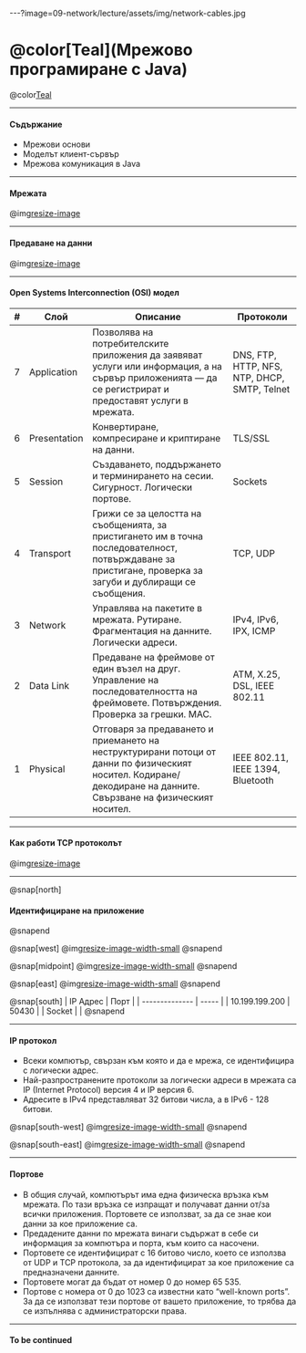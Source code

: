 ---?image=09-network/lecture/assets/img/network-cables.jpg
# @color[Teal](Мрежово програмиране с Java)
@color[Teal](_11.12.2018_)

---

#### Съдържание

- Мрежови основи
- Моделът клиент-сървър
- Мрежова комуникация в Java

---

#### Мрежата

@img[resize-image](09-network/lecture/assets/img/the_network.png)

---

#### Предаване на данни

@img[resize-image](09-network/lecture/assets/img/protocols.png)

---

#### Open Systems Interconnection (OSI) модел

| #   | Слой         | Описание | Протоколи |
| --- | ------------ | --- | --- |
| 7   | Application  | Позволява на потребителските приложения да заявяват услуги или информация, а на сървър приложенията — да се регистрират и предоставят услуги в мрежата. | DNS, FTP, HTTP, NFS, NTP, DHCP, SMTP, Telnet |
| 6   | Presentation | Конвертиране, компресиране и криптиране на данни. | TLS/SSL |
| 5   | Session      | Създаването, поддържането и терминирането на сесии. Сигурност. Логически портове. | Sockets |
| 4   | Transport    | Грижи се за целостта на съобщенията, за пристигането им в точна последователност, потвърждаване за пристигане, проверка за загуби и дублиращи се съобщения. | TCP, UDP |
| 3   | Network      | Управлява на пакетите в мрежата. Рутиране. Фрагментация на данните. Логически адреси. | IPv4, IPv6, IPX, ICMP |
| 2   | Data Link    | Предаване на фреймове от един възел на друг. Управление на последователността на фреймовете. Потвърждения. Проверка за грешки. MAC. | ATM, X.25, DSL, IEEE 802.11 |
| 1   | Physical     | Отговаря за предаването и приемането на неструктурирани потоци от данни по физическият носител. Кодиране/декодиране на данните. Свързване на физическият носител. | IEEE 802.11, IEEE 1394, Bluetooth |

---
#### Как работи TCP протоколът

@img[resize-image](09-network/lecture/assets/img/tcp.png)

---

@snap[north]
#### Идентифициране на приложение
@snapend

@snap[west]
@img[resize-image-width-small](09-network/lecture/assets/img/cable.png)
@snapend

@snap[midpoint]
@img[resize-image-width-small](09-network/lecture/assets/img/pc.png)
@snapend

@snap[east]
@img[resize-image-width-small](09-network/lecture/assets/img/apps.png)
@snapend

@snap[south]
| IP Адрес       | Порт  |
| -------------- | ----- |
| 10.199.199.200 | 50430 |
| Socket         |       |
@snapend

---

#### IP протокол

- Всеки компютър, свързан към която и да е мрежа, се идентифицира с логически адрес.
- Най-разпространените протоколи за логически адреси в мрежата са IP (Internet Protocol) версия 4 и IP версия 6.
- Адресите в IPv4 представляват 32 битови числа, а в IPv6 - 128 битови.

@snap[south-west]
@img[resize-image-width-small](09-network/lecture/assets/img/ipv4.png)
@snapend

@snap[south-east]
@img[resize-image-width-small](09-network/lecture/assets/img/ipv6.png)
@snapend

---

#### Портове

- В общия случай, компютърът има една физическа връзка към мрежата. По тази връзка се изпращат и получават данни от/за всички приложения. Портовете се използват, за да се знае кои данни за кое приложение са.
- Предадените данни по мрежата винаги съдържат в себе си информация за компютъра и порта, към които са насочени.
- Портовете се идентифицират с 16 битово число, което се използва от UDP и TCP протокола, за да идентифицират за кое приложение са предназначени данните.
- Портовете могат да бъдат от номер 0 до номер 65 535.
- Портове с номера от 0 до 1023 са известни като “well-known ports”. За да се използват тези портове от вашето приложение, то трябва да се изпълнява с администраторски права.

---

#### To be continued